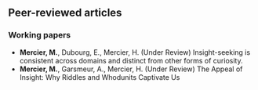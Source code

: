 ## Peer-reviewed articles

### Working papers

- **Mercier, M.**, Dubourg, E., Mercier, H. (Under Review) Insight-seeking is consistent across domains and distinct from other forms of curiosity.
- **Mercier, M.**, Garsmeur, A., Mercier, H. (Under Review) The Appeal of Insight: Why Riddles and Whodunits Captivate Us
